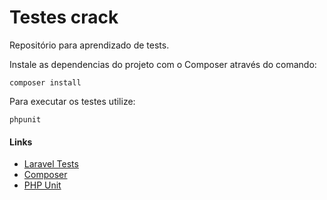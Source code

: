 # Testes crack
Repositório para aprendizado de tests.

Instale as dependencias do projeto com o Composer através do comando: 

```` shell
composer install
````

Para executar os testes utilize:

```` shell
phpunit
````

#### Links
* [Laravel Tests](https://laravel.com/docs/5.2/testing)
* [Composer](https://getcomposer.org/)
* [PHP Unit](https://phpunit.de/)